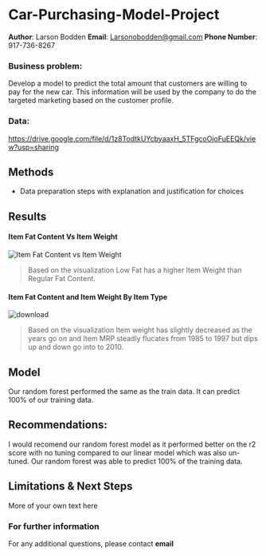 # Car-Purchasing-Model-Project

**Author**: Larson Bodden
**Email**: Larsonobodden@gmail.com
**Phone Number**: 917-736-8267

### Business problem:

Develop a model to predict the total amount that customers are willing to pay for the new car. This information will be used by the company to do the targeted marketing based on the customer profile.


### Data:
https://drive.google.com/file/d/1z8TodtkUYcbyaaxH_5TFgcoOjoFuEEQk/view?usp=sharing


## Methods
- Data preparation steps with explanation and justification for choices

## Results


#### Item Fat Content Vs Item Weight

![Item Fat Content vs Item Weight](https://user-images.githubusercontent.com/107776771/182735938-08c8cd4d-df68-4568-bd29-3960175a056c.png)

> Based on the visualization Low Fat has a higher Item Weight than Regular Fat Content. 

#### Item Fat Content and Item Weight By Item Type

![download](https://user-images.githubusercontent.com/107776771/182736380-edf2dbbe-097a-41ee-8500-66ad40aa45b5.png)

> Based on the visualization Item weight has slightly decreased as the years go on and Item MRP steadly flucates from 1985 to 1997 but dips up and down go into to 2010.

## Model

Our random forest performed the same as the train data. It can predict 100% of our training data.


## Recommendations:

I would recomend our random forest model as it performed better on the r2 score with no tuning compared to our linear model which was also un-tuned. Our random forest was able to predict 100% of the training data.


## Limitations & Next Steps

More of your own text here


### For further information


For any additional questions, please contact **email**
